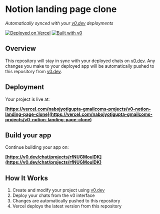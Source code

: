 # Notion landing page clone

*Automatically synced with your [v0.dev](https://v0.dev) deployments*

[![Deployed on Vercel](https://img.shields.io/badge/Deployed%20on-Vercel-black?style=for-the-badge&logo=vercel)](https://vercel.com/nabojyotigupta-gmailcoms-projects/v0-notion-landing-page-clone)
[![Built with v0](https://img.shields.io/badge/Built%20with-v0.dev-black?style=for-the-badge)](https://v0.dev/chat/projects/rfNUGMoulDK)

## Overview

This repository will stay in sync with your deployed chats on [v0.dev](https://v0.dev).
Any changes you make to your deployed app will be automatically pushed to this repository from [v0.dev](https://v0.dev).

## Deployment

Your project is live at:

**[https://vercel.com/nabojyotigupta-gmailcoms-projects/v0-notion-landing-page-clone](https://vercel.com/nabojyotigupta-gmailcoms-projects/v0-notion-landing-page-clone)**

## Build your app

Continue building your app on:

**[https://v0.dev/chat/projects/rfNUGMoulDK](https://v0.dev/chat/projects/rfNUGMoulDK)**

## How It Works

1. Create and modify your project using [v0.dev](https://v0.dev)
2. Deploy your chats from the v0 interface
3. Changes are automatically pushed to this repository
4. Vercel deploys the latest version from this repository
